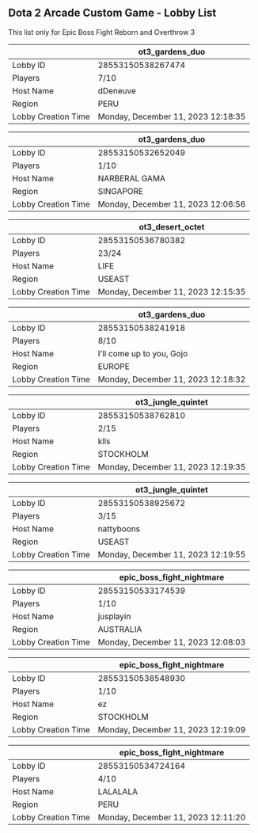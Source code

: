 ## Dota 2 Arcade Custom Game - Lobby List

This list only for Epic Boss Fight Reborn and Overthrow 3

|  | ot3_gardens_duo |
| ------ | ------ |
| Lobby ID | 28553150538267474 |
| Players | 7/10 |
| Host Name | dDeneuve |
| Region | PERU |
| Lobby Creation Time | Monday, December 11, 2023 12:18:35 |


|  | ot3_gardens_duo |
| ------ | ------ |
| Lobby ID | 28553150532652049 |
| Players | 1/10 |
| Host Name | NARBERAL GAMA |
| Region | SINGAPORE |
| Lobby Creation Time | Monday, December 11, 2023 12:06:56 |


|  | ot3_desert_octet |
| ------ | ------ |
| Lobby ID | 28553150536780382 |
| Players | 23/24 |
| Host Name | LIFE |
| Region | USEAST |
| Lobby Creation Time | Monday, December 11, 2023 12:15:35 |


|  | ot3_gardens_duo |
| ------ | ------ |
| Lobby ID | 28553150538241918 |
| Players | 8/10 |
| Host Name | I'll come up to you, Gojo |
| Region | EUROPE |
| Lobby Creation Time | Monday, December 11, 2023 12:18:32 |


|  | ot3_jungle_quintet |
| ------ | ------ |
| Lobby ID | 28553150538762810 |
| Players | 2/15 |
| Host Name | klls |
| Region | STOCKHOLM |
| Lobby Creation Time | Monday, December 11, 2023 12:19:35 |


|  | ot3_jungle_quintet |
| ------ | ------ |
| Lobby ID | 28553150538925672 |
| Players | 3/15 |
| Host Name | nattyboons |
| Region | USEAST |
| Lobby Creation Time | Monday, December 11, 2023 12:19:55 |


|  | epic_boss_fight_nightmare |
| ------ | ------ |
| Lobby ID | 28553150533174539 |
| Players | 1/10 |
| Host Name | jusplayin |
| Region | AUSTRALIA |
| Lobby Creation Time | Monday, December 11, 2023 12:08:03 |


|  | epic_boss_fight_nightmare |
| ------ | ------ |
| Lobby ID | 28553150538548930 |
| Players | 1/10 |
| Host Name | ez |
| Region | STOCKHOLM |
| Lobby Creation Time | Monday, December 11, 2023 12:19:09 |


|  | epic_boss_fight_nightmare |
| ------ | ------ |
| Lobby ID | 28553150534724164 |
| Players | 4/10 |
| Host Name | LALALALA |
| Region | PERU |
| Lobby Creation Time | Monday, December 11, 2023 12:11:20 |



